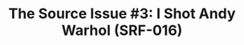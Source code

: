 ---
ee_id: '4112'
site: '1'
type: '2'
long_id: 2013 133 The Source Issue 3 I Shot Andy Warhol (SRF-016)
url: 2013-133-the-source-issue-3-i-shot-andy-warhol
title: 'The Source Issue #3: I Shot Andy Warhol (SRF-016)'
year: '2013'
medium: Zine
commission: Creative Capital
add_credit:
dims: 11 x 8.5
pitch: |-
  Source code for “I Shot Andy Warhol” NES cart (binary FYI) printed with archival inks and
   paper, footnoted with artist txt, writing, poetry, whatevz, etc, etc, etc ;-)
ps:
live_url:
related: "[9] [2002-002-i-shot-andy-warhol] 2002-002 I Shot Andy Warhol"
youtube:
imgs: the-source-warhol-srf-016-2013-133-detail-07-database-ih.jpg
subheading:
year2: '2013'
download: the-source-warhol-2013-133-digital-master-ih.pdf
add_credits:
related_code: https://github.com/coryarcangel/I-Shot-Andy-Warhol
layout: things-i-made
---